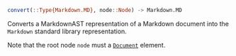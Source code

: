```julia
convert(::Type{Markdown.MD}, node::Node) -> Markdown.MD
```

Converts a MarkdownAST representation of a Markdown document into the `Markdown` standard library representation.

Note that the root node `node` must a [`Document`](@ref) element.
